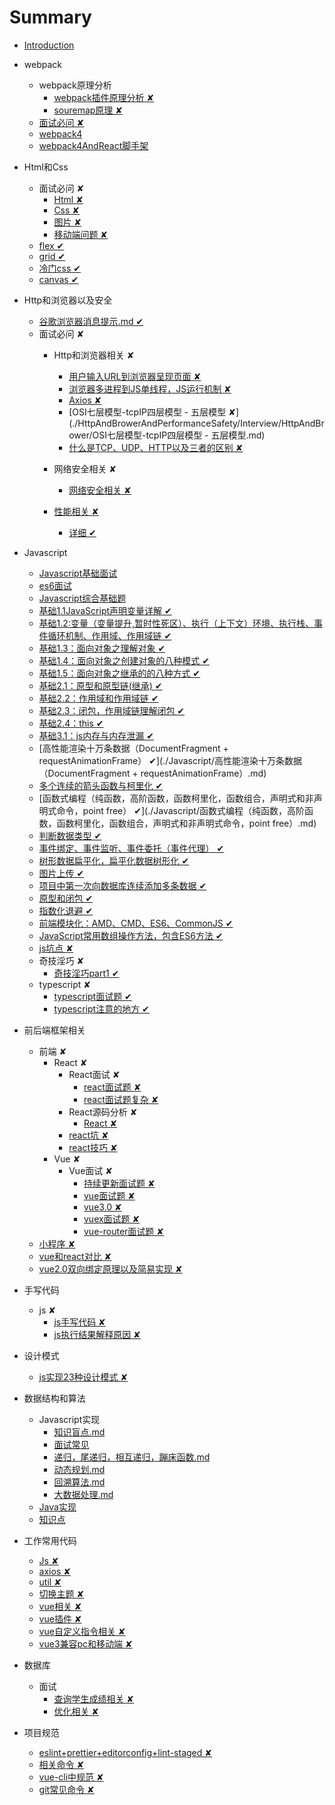 # Summary

* [Introduction](README.md)

* webpack
    * webpack原理分析
        * [webpack插件原理分析 ✘](./webpack/原理分析/插件原理分析.md)
        * [souremap原理 ✘](./webpack/原理分析/souremap原理.md)
    * [面试必问 ✘](./webpack/webpack面试题.md)
    * [webpack4](./webpack/webpack4.md)
    * [webpack4AndReact脚手架](./webpack/webpack4AndReact脚手架.md)
* Html和Css
    * 面试必问 ✘
        * [Html ✘](./CssAndHtml/Interview/Html.md)
        * [Css ✘](./CssAndHtml/Interview/Css.md)
        * [图片 ✘](./CssAndHtml/Interview/图片.md)
        * [移动端问题 ✘](./CssAndHtml/Interview/移动端问题.md)
    * [flex ✔](./CssAndHtml/Css/flex.md)
    * [grid ✔](./CssAndHtml/Css/grid.md)
    * [冷门css ✔](./CssAndHtml/Css/冷门css.md)
    * [canvas ✔](./CssAndHtml/Css/canvas.md)
* Http和浏览器以及安全
    * [谷歌浏览器消息提示.md ✔](./HttpAndBrowerAndPerformanceSafety/谷歌浏览器消息提示.md)
    * 面试必问 ✘
        * Http和浏览器相关 ✘
            * [用户输入URL到浏览器呈现页面 ✘](./HttpAndBrowerAndPerformanceSafety/Interview/HttpAndBrower/用户输入URL到浏览器呈现页面.md)
            * [浏览器多进程到JS单线程，JS运行机制 ✘](./HttpAndBrowerAndPerformanceSafety/Interview/HttpAndBrower/浏览器多进程到JS单线程，JS运行机制.md)
            * [Axios ✘](./HttpAndBrowerAndPerformanceSafety/Interview/HttpAndBrower/Axios.md)
            * [OSI七层模型-tcpIP四层模型 - 五层模型 ✘](./HttpAndBrowerAndPerformanceSafety/Interview/HttpAndBrower/OSI七层模型-tcpIP四层模型 - 五层模型.md)
            * [什么是TCP、UDP、HTTP以及三者的区别 ✘](./HttpAndBrowerAndPerformanceSafety/Interview/HttpAndBrower/什么是TCP、UDP、HTTP以及三者的区别.md)
            
        * 网络安全相关 ✘
            * [网络安全相关 ✘](./HttpAndBrowerAndPerformanceSafety/Interview/safe/safe.md)
        * [性能相关 ✘](./HttpAndBrowerAndPerformanceSafety/Interview/Performance/index.md)
            * [详细 ✔](./HttpAndBrowerAndPerformanceSafety/Interview/Performance/detail.md)
* Javascript
    * [Javascript基础面试](./Javascript/interview/js基础面试.md)
    * [es6面试](./Javascript/interview/es6面试.md)
    * [Javascript综合基础题](./Javascript/interview/js综合基础题.md)
    * [基础1.1JavaScript声明变量详解 ✔](./Javascript/基础1.1JavaScript声明变量详解.md)
    * [基础1.2:变量（变量提升,暂时性死区）、执行（上下文）环境、执行栈、事件循环机制、作用域、作用域链 ✔](./Javascript/基础1.2:变量（变量提升,暂时性死区）、执行（上下文）环境、执行栈、事件循环机制、作用域、作用域链.md)
    * [基础1.3：面向对象之理解对象 ✔](./Javascript/基础1.3：面向对象之理解对象.md)
    * [基础1.4：面向对象之创建对象的八种模式 ✔](./Javascript/基础1.4：面向对象之创建对象的八种模式.md)
    * [基础1.5：面向对象之继承的的八种方式 ✔](./Javascript/基础1.5：面向对象之继承的的八种方式.md)
    * [基础2.1：原型和原型链(继承) ✔](./Javascript/基础2.1：原型和原型链（继承）.md)
    * [基础2.2：作用域和作用域链 ✔](./Javascript/基础2.2：作用域和作用域链.md)
    * [基础2.3：闭包，作用域链理解闭包 ✔](./Javascript/基础2.3：闭包，作用域链理解闭包.md)
    * [基础2.4：this ✔](./Javascript/基础2.4：this.md)
    * [基础3.1：js内存与内存泄漏 ✔](./Javascript/基础3.1：js内存与内存泄漏.md)
    * [高性能渲染十万条数据（DocumentFragment + requestAnimationFrame） ✔](./Javascript/高性能渲染十万条数据（DocumentFragment + requestAnimationFrame）.md)
    * [多个连续的箭头函数与柯里化 ✔](./Javascript/多个连续的箭头函数与柯里化.md)
    * [函数式编程（纯函数，高阶函数，函数柯里化，函数组合，声明式和非声明式命令，point free） ✔](./Javascript/函数式编程（纯函数，高阶函数，函数柯里化，函数组合，声明式和非声明式命令，point free）.md)
    * [判断数据类型 ✔](./Javascript/判断数据类型.md)
    * [事件绑定、事件监听、事件委托（事件代理） ✔](./Javascript/事件绑定、事件监听、事件委托（事件代理）.md)
    * [树形数据扁平化，扁平化数据树形化 ✔](./Javascript/树形数据扁平化，扁平化数据树形化.md)
    * [图片上传 ✔](./Javascript/图片上传.md)
    * [项目中第一次向数据库连续添加多条数据 ✔](./Javascript/项目中第一次向数据库连续添加多条数据.md)
    * [原型和闭包 ✔](./Javascript/原型和闭包.md)
    * [指数化退避 ✔](./Javascript/指数化退避.md)
    * [前端模块化：AMD、CMD、ES6、CommonJS ✔](./Javascript/前端模块化：AMD、CMD、ES6、CommonJS.md)
    * [JavaScript常用数组操作方法，包含ES6方法 ✔](./Javascript/JavaScript常用数组操作方法，包含ES6方法.md)
    * [js坑点 ✘](./Javascript/js坑点.md)
    * 奇技淫巧 ✘
        * [奇技淫巧part1 ✔](./Javascript/Special/奇技淫巧.md)
    * typescript ✘
        * [typescript面试题 ✔](./Javascript/typescript/typescript面试题.md)
        * [typescript注意的地方 ✔](./Javascript/typescript/typescript注意的地方.md)

        
* 前后端框架相关
    * 前端 ✘
        * React ✘
            * React面试 ✘
                * [react面试题 ✘](./Framework/前端/React/Interview/react面试题.md)
                * [react面试题复杂 ✘](./Framework/前端/React/Interview/react面试题复杂.md)
            * React源码分析 ✘
                * [React ✘](./Framework/前端/React/源码分析/react.md)
            * [react坑 ✘](./Framework/前端/React/react坑.md)
            * [react技巧 ✘](./Framework/前端/React/react技巧.md)
        * Vue ✘
            * Vue面试 ✘
                * [持续更新面试题 ✘](./Framework/前端/Vue/Interview/持续更新面试题.md)
                * [vue面试题 ✘](./Framework/前端/Vue/Interview/vue面试题.md)
                * [vue3.0 ✘](./Framework/前端/Vue/Interview/vue3.0.md)
                * [vuex面试题 ✘](./Framework/前端/Vue/Interview/vuex面试题.md)
                * [vue-router面试题 ✘](./Framework/前端/Vue/Interview/vue-router面试题.md)
    * [小程序 ✘](./Framework/前端/小程序面试.md)
    * [vue和react对比 ✘](./Framework/前端/vue和react对比.md)
    * [vue2.0双向绑定原理以及简易实现 ✘](./Framework/前端/vue2.0双向绑定原理以及简易实现.md)
                 
* 手写代码
    * js ✘
        * [js手写代码 ✘](./Coding/js/手写代码.md)
        * [js执行结果解释原因 ✘](./Coding/js/执行结果解释原因.md)
* 设计模式
    * [js实现23种设计模式 ✘](./DesignPattern/js实现23种设计模式.md)    
* 数据结构和算法
    * Javascript实现
        * [知识盲点.md](./Algorithms/Javascript/知识盲点.md)
        * [面试常见](./Algorithms/Javascript/算法常见面试.md)
        * [递归，尾递归，相互递归，蹦床函数.md](./Algorithms/Javascript/递归，尾递归，相互递归，蹦床函数.md)
        * [动态规划.md](./Algorithms/Javascript/动态规划.md)
        * [回溯算法.md](./Algorithms/Javascript/回溯算法.md)
        * [大数据处理.md](./Algorithms/Javascript/大数据.md)
    * [Java实现](./Algorithms/Java/README.md)
    * [知识点](./Algorithms/知识点/树.md)
* 工作常用代码
    * [Js ✘](./UseInJob/Js.md)
    * [axios ✘](./UseInJob/axios.md)
    * [util ✘](./UseInJob/util.md)
    * [切换主题 ✘](./UseInJob/切换主题.md)
    * [vue相关 ✘](./UseInJob/vue相关.md)
    * [vue插件 ✘](./UseInJob/vue插件.md)
    * [vue自定义指令相关 ✘](./UseInJob/vue自定义指令相关.md)
    * [vue3兼容pc和移动端 ✘](./UseInJob/vue3兼容pc和移动端.md)

    
* 数据库
    * 面试
        * [查询学生成绩相关 ✘](./Database/InterView/查询学生成绩相关.md)
        * [优化相关 ✘](./Database/InterView/优化相关.md)
* 项目规范
    * [eslint+prettier+editorconfig+lint-staged ✘](./项目规范/前端/eslint+prettier+editorconfig+lint-staged.md)
    * [相关命令 ✘](./项目规范/前端/相关命令.md)
    * [vue-cli中规范 ✘](./项目规范/前端/vue-cli中规范.md)
    * [git常见命令 ✘](./项目规范/git常见命令.md)
